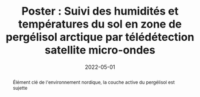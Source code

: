 ---
title: "Poster : Suivi des humidités et températures du sol en zone de pergélisol arctique par télédétection satellite micro-ondes"
date: 2022-05-01
authors: "**Ortet, J.**, Mialon, A., Royer, A., Bircher, S., Kerr, Y. and Roy, A."
publication_types: "2"
abstract: "Élément clé de l'environnement nordique, la couche active du pergélisol est sujette "
publication: "Colloque du Centre d'Etudes Nordiques 2022"
info: ""
doi: ""
note: ""
---